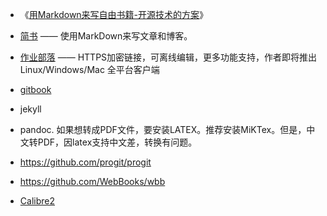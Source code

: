 * 《[用Markdown来写自由书籍-开源技术的方案](http://www.ituring.com.cn/article/828)》
* [简书](http://www.jianshu.com/) —— 使用MarkDown来写文章和博客。
* [作业部落](https://www.zybuluo.com/) —— HTTPS加密链接，可离线编辑，更多功能支持，作者即将推出 Linux/Windows/Mac 全平台客户端
* [gitbook](https://www.gitbook.com/)

* jekyll
* pandoc. 如果想转成PDF文件，要安装LATEX。推荐安装MiKTex。但是，中文转PDF，因latex支持中文差，转换有问题。
* https://github.com/progit/progit
* https://github.com/WebBooks/wbb
* [Calibre2](http://calibre-ebook.com/)